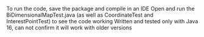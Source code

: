 To run the code, save the package and compile in an IDE
Open and run the BiDimensionalMapTest.java (as well as CoordinateTest and InterestPointTest) to see the code working
Written and tested only with Java 16, can not confirm it will work with older versions

